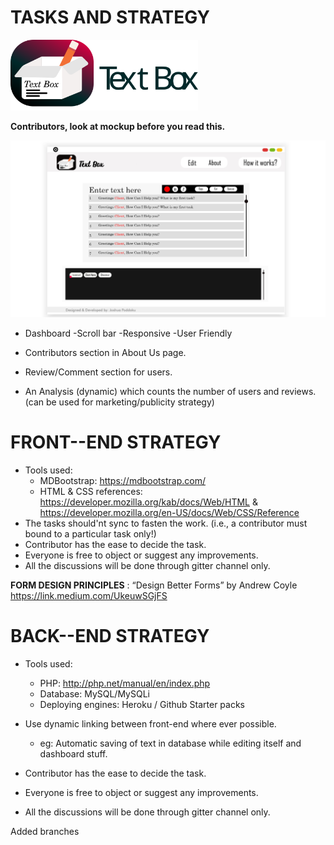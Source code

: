  # TASKS AND STRATEGY

<img src="images/logo1.svg" alt="logo" title="logo" width=300 />

**Contributors, look at mockup before you read this.**

<img src="images/mockup_idea1i-02.jpg" alt="mockup" title="mockup for website" width=1000 />

- Dashboard
  -Scroll bar
  -Responsive
  -User Friendly


- Contributors section in About Us page.
- Review/Comment section for users.
- An Analysis (dynamic) which counts the number of users and reviews. (can be used for marketing/publicity strategy)


# FRONT--END STRATEGY

-  Tools used: 
   - MDBootstrap: https://mdbootstrap.com/
   - HTML & CSS references: https://developer.mozilla.org/kab/docs/Web/HTML  & 
                            https://developer.mozilla.org/en-US/docs/Web/CSS/Reference
- The tasks should'nt sync to fasten the work. (i.e., a contributor must bound to a particular task only!)
- Contributor has the ease to decide the task.
- Everyone is free to object or suggest any improvements.
- All the discussions will be done through gitter channel only.

**FORM DESIGN PRINCIPLES** : “Design Better Forms” by Andrew Coyle https://link.medium.com/UkeuwSGjFS

# BACK--END STRATEGY
  - Tools used: 
    - PHP: http://php.net/manual/en/index.php
    - Database: MySQL/MySQLi
    - Deploying engines: Heroku / Github Starter packs
  - Use dynamic linking between front-end where ever possible.
    - eg: Automatic saving of text in database while editing itself and dashboard stuff.
    
 - Contributor has the ease to decide the task.
- Everyone is free to object or suggest any improvements.
- All the discussions will be done through gitter channel only.  
    
Added branches